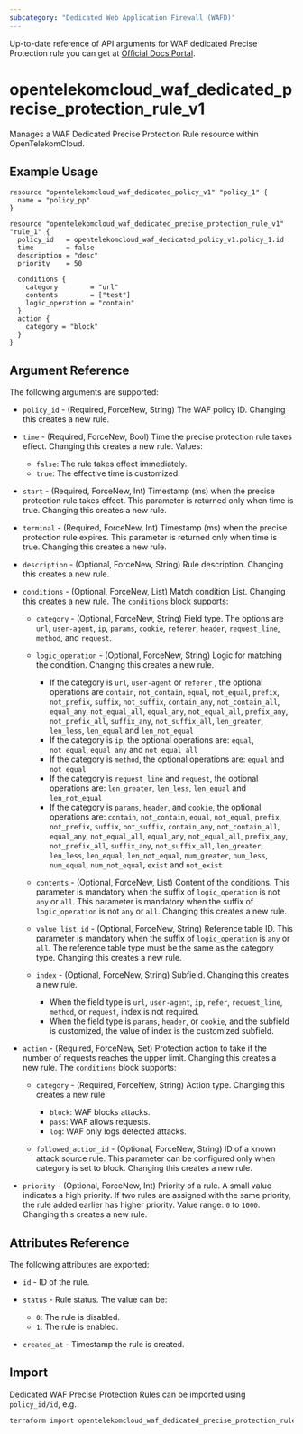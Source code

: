 ```yaml
---
subcategory: "Dedicated Web Application Firewall (WAFD)"
---
```


Up-to-date reference of API arguments for WAF dedicated Precise Protection rule you can get at
[Official Docs Portal](https://docs.otc.t-systems.com/web-application-firewall-dedicated/api-ref/apis/rule_management/creating_a_precise_protection_rule.html).

# opentelekomcloud_waf_dedicated_precise_protection_rule_v1

Manages a WAF Dedicated Precise Protection Rule resource within OpenTelekomCloud.

## Example Usage

```hcl
resource "opentelekomcloud_waf_dedicated_policy_v1" "policy_1" {
  name = "policy_pp"
}

resource "opentelekomcloud_waf_dedicated_precise_protection_rule_v1" "rule_1" {
  policy_id   = opentelekomcloud_waf_dedicated_policy_v1.policy_1.id
  time        = false
  description = "desc"
  priority    = 50

  conditions {
    category        = "url"
    contents        = ["test"]
    logic_operation = "contain"
  }
  action {
    category = "block"
  }
}
```

## Argument Reference

The following arguments are supported:

* `policy_id` - (Required, ForceNew, String) The WAF policy ID. Changing this creates a new rule.

* `time` - (Required, ForceNew, Bool) Time the precise protection rule takes effect. Changing this creates a new rule.
  Values:
  + `false`: The rule takes effect immediately.
  + `true`: The effective time is customized.

* `start` - (Required, ForceNew, Int) Timestamp (ms) when the precise protection rule takes effect. This parameter is returned only when time is true. Changing this creates a new rule.

* `terminal` - (Required, ForceNew, Int) Timestamp (ms) when the precise protection rule expires. This parameter is returned only when time is true. Changing this creates a new rule.

* `description` - (Optional, ForceNew, String) Rule description. Changing this creates a new rule.

* `conditions` - (Optional, ForceNew, List) Match condition List. Changing this creates a new rule.
  The `conditions` block supports:

  + `category` - (Optional, ForceNew, String) Field type. The options are `url`, `user-agent`, `ip`, `params`, `cookie`, `referer`, `header`, `request_line`, `method`, and `request`.

  + `logic_operation` - (Optional, ForceNew, String) Logic for matching the condition. Changing this creates a new rule.
    + If the category is `url`, `user-agent` or `referer` , the optional operations are `contain`, `not_contain`, `equal`, `not_equal`, `prefix`, `not_prefix`, `suffix`, `not_suffix`, `contain_any`, `not_contain_all`, `equal_any`, `not_equal_all`, `equal_any`, `not_equal_all`, `prefix_any`, `not_prefix_all`, `suffix_any`, `not_suffix_all`, `len_greater`, `len_less`, `len_equal` and `len_not_equal`
    + If the category is `ip`, the optional operations are: `equal`, `not_equal`, `equal_any` and `not_equal_all`
    + If the category is `method`, the optional operations are: `equal` and `not_equal`
    + If the category is `request_line` and `request`, the optional operations are: `len_greater`, `len_less`, `len_equal` and `len_not_equal`
    + If the category is `params`, `header`, and `cookie`, the optional operations are: `contain`, `not_contain`, `equal`, `not_equal`, `prefix`, `not_prefix`, `suffix`, `not_suffix`, `contain_any`, `not_contain_all`, `equal_any`, `not_equal_all`, `equal_any`, `not_equal_all`, `prefix_any`, `not_prefix_all`, `suffix_any`, `not_suffix_all`, `len_greater`, `len_less`, `len_equal`, `len_not_equal`, `num_greater`, `num_less`, `num_equal`, `num_not_equal`, `exist` and `not_exist`

  + `contents` - (Optional, ForceNew, List) Content of the conditions. This parameter is mandatory when the suffix of `logic_operation` is not `any` or `all`. This parameter is mandatory when the suffix of `logic_operation` is not `any` or `all`. Changing this creates a new rule.

  + `value_list_id` - (Optional, ForceNew, String) Reference table ID. This parameter is mandatory when the suffix of `logic_operation` is `any` or `all`. The reference table type must be the same as the category type. Changing this creates a new rule.

  + `index` - (Optional, ForceNew, String) Subfield. Changing this creates a new rule.
    + When the field type is `url`, `user-agent`, `ip`, `refer`, `request_line`, `method`, or `request`, index is not required.
    + When the field type is `params`, `header`, or `cookie`, and the subfield is customized, the value of index is the customized subfield.

* `action` - (Required, ForceNew, Set) Protection action to take if the number of requests reaches the upper limit. Changing this creates a new rule.
  The `conditions` block supports:

  + `category` - (Required, ForceNew, String) Action type. Changing this creates a new rule.
    + `block`: WAF blocks attacks.
    + `pass`: WAF allows requests.
    + `log`: WAF only logs detected attacks.

  + `followed_action_id` - (Optional, ForceNew, String) ID of a known attack source rule. This parameter can be configured only when category is set to block. Changing this creates a new rule.

* `priority` - (Optional, ForceNew, Int) Priority of a rule. A small value indicates a high priority. If two rules are assigned with the same priority, the rule added earlier has higher priority. Value range: `0` to `1000`. Changing this creates a new rule.

## Attributes Reference

The following attributes are exported:

* `id` -  ID of the rule.

* `status` - Rule status. The value can be:
  + `0`: The rule is disabled.
  + `1`: The rule is enabled.

* `created_at` - Timestamp the rule is created.

## Import

Dedicated WAF Precise Protection Rules can be imported using `policy_id/id`, e.g.

```sh
terraform import opentelekomcloud_waf_dedicated_precise_protection_rule_v1.rule_1 ff95e71c8ae74eba9887193ab22c5757/b39f3a5a1b4f447a8030f0b0703f47f5
```
